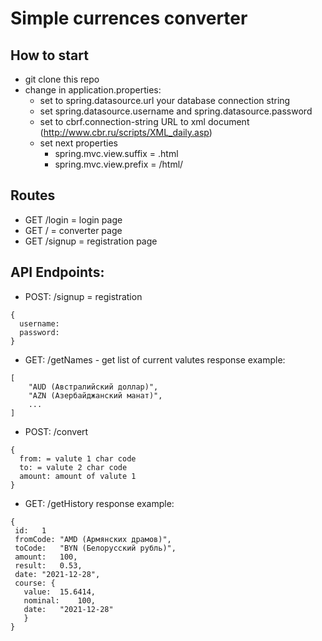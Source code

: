 # Simple currences converter
## How to start
- git clone this repo
- change in application.properties:
    - set to spring.datasource.url your database connection string
    - set spring.datasource.username and spring.datasource.password
    - set to cbrf.connection-string URL to xml document (http://www.cbr.ru/scripts/XML_daily.asp)
    - set next properties
      - spring.mvc.view.suffix = .html
      - spring.mvc.view.prefix = /html/
## Routes
 - GET /login = login page
 - GET / = converter page
 - GET /signup = registration page
## API Endpoints:
- POST: /signup = registration
```
{
  username:
  password:
}
```
- GET: /getNames - get list of current valutes
response example:
```
[
    "AUD (Австралийский доллар)",
    "AZN (Азербайджанский манат)",
    ...
]
```
- POST: /convert
```
{
  from: = valute 1 char code
  to: = valute 2 char code
  amount: amount of valute 1
}
```
 - GET: /getHistory
 response example:
 ```
 {
  id:	1
  fromCode:	"AMD (Армянских драмов)",
  toCode:	"BYN (Белорусский рубль)",
  amount:	100,
  result:	0.53,
  date:	"2021-12-28",
  course: {	
    value:	15.6414,
    nominal:	100,
    date:	"2021-12-28"
    }
 }
```

